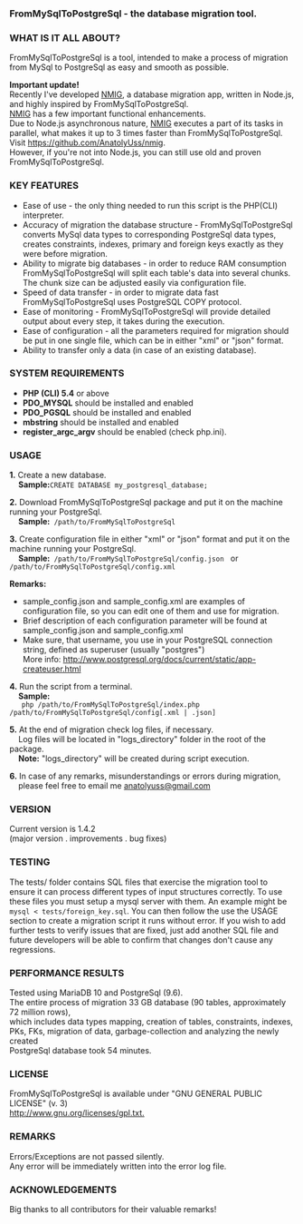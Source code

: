 <h3>FromMySqlToPostgreSql - the database migration tool.</h3>

<h3>WHAT IS IT ALL ABOUT?</h3>
<p>FromMySqlToPostgreSql is a tool, intended to make a process of migration 
from MySql to PostgreSql as easy and smooth as possible.</p>


<p><b>Important update!</b><br />
Recently I've developed <a href="https://github.com/AnatolyUss/nmig">NMIG</a>, a database migration app, written in Node.js, and highly inspired by FromMySqlToPostgreSql.<br />
<a href="https://github.com/AnatolyUss/nmig">NMIG</a> has a few important functional enhancements.<br />
Due to Node.js asynchronous nature, <a href="https://github.com/AnatolyUss/nmig">NMIG</a> executes a part of its tasks in parallel, what makes it up to 3 times faster than FromMySqlToPostgreSql. Visit <a href="https://github.com/AnatolyUss/nmig">https://github.com/AnatolyUss/nmig</a>.<br />
However, if you're not into Node.js, you can still use old and proven FromMySqlToPostgreSql.
</p>


<h3>KEY FEATURES</h3>
<ul>
<li> Ease of use - the only thing needed to run this script is the PHP(CLI) interpreter.</li>
   
<li> Accuracy of migration the database structure - FromMySqlToPostgreSql converts 
   MySql data types to corresponding PostgreSql data types, creates constraints,
   indexes, primary and foreign keys exactly as they were before migration.</li>

<li>Ability to migrate big databases - in order to reduce RAM consumption <br/> 
FromMySqlToPostgreSql will split each table's data into several chunks. <br />
The chunk size can be adjusted easily via configuration file.</li>

<li> Speed of data transfer - in order to migrate data fast <br />
   FromMySqlToPostgreSql uses PostgreSQL COPY protocol.<br />
</li>

<li>Ease of monitoring - FromMySqlToPostgreSql will provide detailed output
   about every step, it takes during the execution.</li>
<li>
 Ease of configuration - all the parameters required for migration 
 should be put in one single file, 
 which can be in either "xml" or "json" format.</li>
<li>
   Ability to transfer only a data (in case of an existing database).
</li>
</ul>

<h3>SYSTEM REQUIREMENTS</h3>
<ul>
<li> <b>PHP (CLI) 5.4</b> or above </li>
<li> <b>PDO_MYSQL</b> should be installed and enabled </li>
<li> <b>PDO_PGSQL</b> should be installed and enabled </li>
<li> <b>mbstring</b> should be installed and enabled </li>
<li> <b>register_argc_argv</b> should be enabled (check php.ini).</li>
</ul>

<h3>USAGE</h3>
<p><b>1.</b> Create a new database.<br />&nbsp;&nbsp;&nbsp;
   <b>Sample:</b><code>CREATE DATABASE my_postgresql_database;</code></p>

<p><b>2.</b> Download FromMySqlToPostgreSql package and put it on the machine running 
   your PostgreSql.<br />
   &nbsp;&nbsp;&nbsp;&nbsp;<b>Sample:</b><code> /path/to/FromMySqlToPostgreSql</code></p>

<p><b>3.</b> Create configuration file in either "xml" or "json" format and put it on 
   the machine running your PostgreSql.<br /> 
   &nbsp;&nbsp;&nbsp;
   <b>Sample:</b><code> /path/to/FromMySqlToPostgreSql/config.json</code> &nbsp; or&nbsp; <code> /path/to/FromMySqlToPostgreSql/config.xml</code></p>
   <p><b>Remarks:</b></p>
   <ul>
   <li> sample_config.json and sample_config.xml are examples of configuration
      file, so you can edit one of them and use for migration.</li> 
      
   <li> Brief description of each configuration parameter will be found at 
      sample_config.json and sample_config.xml</li>
   <li>Make sure, that username, you use in your PostgreSQL connection string, defined as superuser (usually "postgres")<br> More info: <a href="http://www.postgresql.org/docs/current/static/app-createuser.html">http://www.postgresql.org/docs/current/static/app-createuser.html</a></li>
   </ul>
     
<p><b>4.</b> Run the script from a terminal.<br /> 
   &nbsp;&nbsp;&nbsp;&nbsp;<b>Sample:</b> <code>
   php /path/to/FromMySqlToPostgreSql/index.php /path/to/FromMySqlToPostgreSql/config[.xml | .json]</code></p>
       
<p><b>5.</b> At the end of migration check log files, if necessary.<br />&nbsp;&nbsp;&nbsp;
   Log files will be located in "logs_directory" folder in the root of the package.<br />&nbsp;&nbsp;&nbsp;
   <b>Note:</b> "logs_directory" will be created during script execution.</p>


<p><b>6.</b> In case of any remarks, misunderstandings or errors during migration,<br /> &nbsp;&nbsp;&nbsp;
   please feel free to email me 
   <a href="mailto:anatolyuss@gmail.com?subject=FromMySqlToPostgreSql">anatolyuss@gmail.com</a></p>

<h3>VERSION</h3>
<p>Current version is 1.4.2<br />
(major version . improvements . bug fixes)</p>

<h3>TESTING</h3>
<p>The tests/ folder contains SQL files that exercise the migration tool to ensure it can
process different types of input structures correctly.  To use these files you must
setup a mysql server with them. An example might be <code>mysql < tests/foreign_key.sql</code>.
You can then follow the use the USAGE section to create a migration script it runs without error.
If you wish to add further tests to verify issues that are fixed, just add another SQL file
and future developers will be able to confirm that changes don't cause any regressions.
</p>

<h3>PERFORMANCE RESULTS</h3>
<p>Tested using MariaDB 10 and PostgreSql (9.6).<br />
The entire process of migration 33 GB database (90 tables, approximately 72 million rows),<br />
which includes data types mapping, creation of tables, constraints, indexes, <br />
PKs, FKs, migration of data, garbage-collection and analyzing the newly created <br />
PostgreSql database took 54 minutes.</p>

<h3>LICENSE</h3>
<p>FromMySqlToPostgreSql is available under "GNU GENERAL PUBLIC LICENSE" (v. 3) <br />
<a href="http://www.gnu.org/licenses/gpl.txt">http://www.gnu.org/licenses/gpl.txt.</a></p>


<h3>REMARKS</h3>
<p>Errors/Exceptions are not passed silently.<br /> 
Any error will be immediately written into the error log file.</p>


<h3>ACKNOWLEDGEMENTS</h3>
<p>Big thanks to all contributors for their valuable remarks!</p> 
